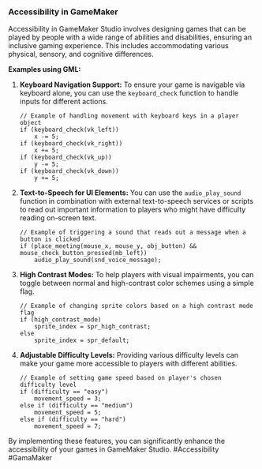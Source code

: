 ### Accessibility in GameMaker

Accessibility in GameMaker Studio involves designing games that can be played by people with a wide range of abilities and disabilities, ensuring an inclusive gaming experience. This includes accommodating various physical, sensory, and cognitive differences.

**Examples using GML:**

1. **Keyboard Navigation Support:**
   To ensure your game is navigable via keyboard alone, you can use the `keyboard_check` function to handle inputs for different actions.

   ```gml
   // Example of handling movement with keyboard keys in a player object
   if (keyboard_check(vk_left))
       x -= 5;
   if (keyboard_check(vk_right))
       x += 5;
   if (keyboard_check(vk_up))
       y -= 5;
   if (keyboard_check(vk_down))
       y += 5;
   ```

2. **Text-to-Speech for UI Elements:**
   You can use the `audio_play_sound` function in combination with external text-to-speech services or scripts to read out important information to players who might have difficulty reading on-screen text.

   ```gml
   // Example of triggering a sound that reads out a message when a button is clicked
   if (place_meeting(mouse_x, mouse_y, obj_button) && mouse_check_button_pressed(mb_left))
       audio_play_sound(snd_voice_message);
   ```

3. **High Contrast Modes:**
   To help players with visual impairments, you can toggle between normal and high-contrast color schemes using a simple flag.

   ```gml
   // Example of changing sprite colors based on a high contrast mode flag
   if (high_contrast_mode)
       sprite_index = spr_high_contrast;
   else
       sprite_index = spr_default;
   ```

4. **Adjustable Difficulty Levels:**
   Providing various difficulty levels can make your game more accessible to players with different abilities.

   ```gml
   // Example of setting game speed based on player's chosen difficulty level
   if (difficulty == "easy")
       movement_speed = 3;
   else if (difficulty == "medium")
       movement_speed = 5;
   else if (difficulty == "hard")
       movement_speed = 7;
   ```

By implementing these features, you can significantly enhance the accessibility of your games in GameMaker Studio. #Accessibility #GamaMaker